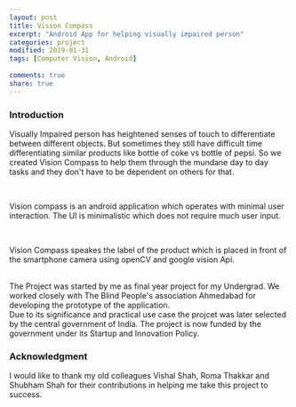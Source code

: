 ```yaml
---
layout: post
title: Vision Compass 
excerpt: "Android App for helping visually impaired person"
categories: project
modified: 2019-01-31
tags: [Computer Vision, Android]
  
comments: true
share: true
---
```


### Introduction

Visually Impaired person has heightened senses of touch to differentiate between different objects. But sometimes they still have difficult time differentiating similar products like bottle of coke vs bottle of pepsi. So we created Vision Compass to help them through the mundane day to day tasks and they don't have to be dependent on others for that.

<br />

Vision compass is an android application which operates with minimal user interaction. The UI is minimalistic which does not require much user input. 

<br />


Vision Compass speakes the label of the product which is placed in front of the smartphone camera using openCV and google vision Api.

<br/>
The Project was started by me as final year project for my Undergrad. We worked closely with The Blind People's association Ahmedabad for developing the prototype of the application.

<br/>
Due to its significance and practical use case the projcet was later selected by the central government of India.
The project is now funded by the  government  under its Startup and Innovation Policy.

### Acknowledgment

I would like to thank my old colleagues Vishal Shah, Roma Thakkar and Shubham Shah for their contributions in helping me take this project to success.

